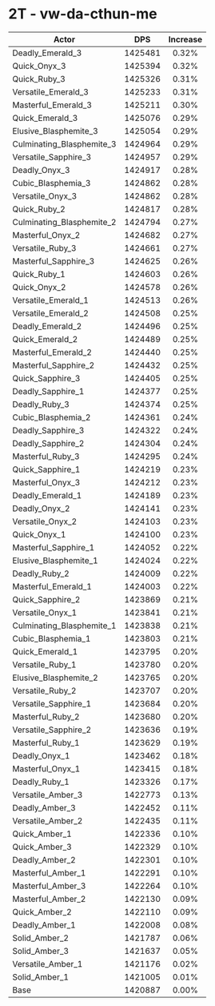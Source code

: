# 2T - vw-da-cthun-me
| Actor | DPS | Increase |
|---|:---:|:---:|
|Deadly_Emerald_3|1425481|0.32%|
|Quick_Onyx_3|1425394|0.32%|
|Quick_Ruby_3|1425326|0.31%|
|Versatile_Emerald_3|1425233|0.31%|
|Masterful_Emerald_3|1425211|0.30%|
|Quick_Emerald_3|1425076|0.29%|
|Elusive_Blasphemite_3|1425054|0.29%|
|Culminating_Blasphemite_3|1424964|0.29%|
|Versatile_Sapphire_3|1424957|0.29%|
|Deadly_Onyx_3|1424917|0.28%|
|Cubic_Blasphemia_3|1424862|0.28%|
|Versatile_Onyx_3|1424862|0.28%|
|Quick_Ruby_2|1424817|0.28%|
|Culminating_Blasphemite_2|1424794|0.27%|
|Masterful_Onyx_2|1424682|0.27%|
|Versatile_Ruby_3|1424661|0.27%|
|Masterful_Sapphire_3|1424625|0.26%|
|Quick_Ruby_1|1424603|0.26%|
|Quick_Onyx_2|1424578|0.26%|
|Versatile_Emerald_1|1424513|0.26%|
|Versatile_Emerald_2|1424508|0.25%|
|Deadly_Emerald_2|1424496|0.25%|
|Quick_Emerald_2|1424489|0.25%|
|Masterful_Emerald_2|1424440|0.25%|
|Masterful_Sapphire_2|1424432|0.25%|
|Quick_Sapphire_3|1424405|0.25%|
|Deadly_Sapphire_1|1424377|0.25%|
|Deadly_Ruby_3|1424374|0.25%|
|Cubic_Blasphemia_2|1424361|0.24%|
|Deadly_Sapphire_3|1424322|0.24%|
|Deadly_Sapphire_2|1424304|0.24%|
|Masterful_Ruby_3|1424295|0.24%|
|Quick_Sapphire_1|1424219|0.23%|
|Masterful_Onyx_3|1424212|0.23%|
|Deadly_Emerald_1|1424189|0.23%|
|Deadly_Onyx_2|1424141|0.23%|
|Versatile_Onyx_2|1424103|0.23%|
|Quick_Onyx_1|1424100|0.23%|
|Masterful_Sapphire_1|1424052|0.22%|
|Elusive_Blasphemite_1|1424024|0.22%|
|Deadly_Ruby_2|1424009|0.22%|
|Masterful_Emerald_1|1424003|0.22%|
|Quick_Sapphire_2|1423869|0.21%|
|Versatile_Onyx_1|1423841|0.21%|
|Culminating_Blasphemite_1|1423838|0.21%|
|Cubic_Blasphemia_1|1423803|0.21%|
|Quick_Emerald_1|1423795|0.20%|
|Versatile_Ruby_1|1423780|0.20%|
|Elusive_Blasphemite_2|1423765|0.20%|
|Versatile_Ruby_2|1423707|0.20%|
|Versatile_Sapphire_1|1423684|0.20%|
|Masterful_Ruby_2|1423680|0.20%|
|Versatile_Sapphire_2|1423636|0.19%|
|Masterful_Ruby_1|1423629|0.19%|
|Deadly_Onyx_1|1423462|0.18%|
|Masterful_Onyx_1|1423415|0.18%|
|Deadly_Ruby_1|1423326|0.17%|
|Versatile_Amber_3|1422773|0.13%|
|Deadly_Amber_3|1422452|0.11%|
|Versatile_Amber_2|1422435|0.11%|
|Quick_Amber_1|1422336|0.10%|
|Quick_Amber_3|1422329|0.10%|
|Deadly_Amber_2|1422301|0.10%|
|Masterful_Amber_1|1422291|0.10%|
|Masterful_Amber_3|1422264|0.10%|
|Masterful_Amber_2|1422130|0.09%|
|Quick_Amber_2|1422110|0.09%|
|Deadly_Amber_1|1422008|0.08%|
|Solid_Amber_2|1421787|0.06%|
|Solid_Amber_3|1421637|0.05%|
|Versatile_Amber_1|1421176|0.02%|
|Solid_Amber_1|1421005|0.01%|
|Base|1420887|0.00%|

